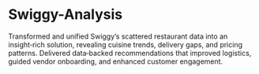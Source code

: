 # Swiggy-Analysis
Transformed and unified Swiggy’s scattered restaurant data into an insight‑rich solution, revealing cuisine trends, delivery gaps, and pricing patterns. Delivered data‑backed recommendations that improved logistics, guided vendor onboarding, and enhanced customer engagement.
